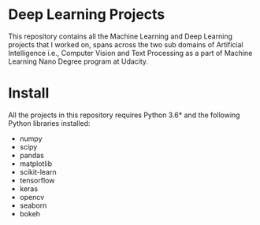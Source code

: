 # Deep Learning Projects
This repository contains all the Machine Learning and Deep Learning projects that I worked on, spans across the two sub domains of Artificial Intelligence i.e., Computer Vision and Text Processing as a part of Machine Learning Nano Degree program at Udacity.

# Install

All the projects in this repository requires Python 3.6* and the following Python libraries installed:

* numpy
* scipy
* pandas
* matplotlib
* scikit-learn
* tensorflow
* keras
* opencv
* seaborn
* bokeh

